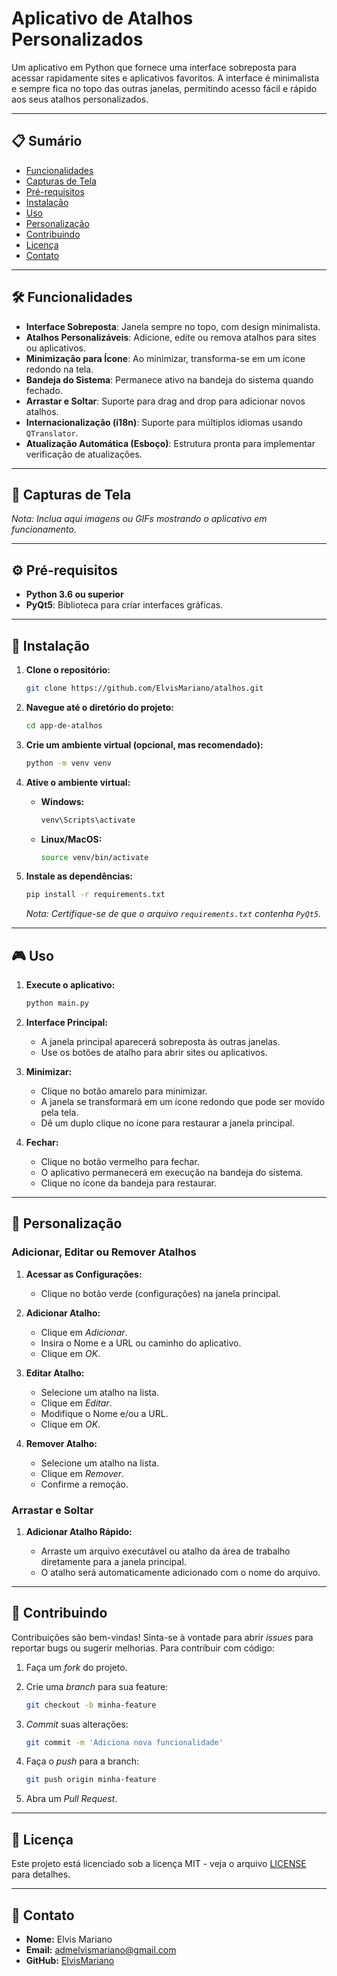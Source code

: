 
# Aplicativo de Atalhos Personalizados

Um aplicativo em Python que fornece uma interface sobreposta para acessar rapidamente sites e aplicativos favoritos. A interface é minimalista e sempre fica no topo das outras janelas, permitindo acesso fácil e rápido aos seus atalhos personalizados.

---

## 📋 Sumário

- [Funcionalidades](#funcionalidades)
- [Capturas de Tela](#capturas-de-tela)
- [Pré-requisitos](#pré-requisitos)
- [Instalação](#instalação)
- [Uso](#uso)
- [Personalização](#personalização)
- [Contribuindo](#contribuindo)
- [Licença](#licença)
- [Contato](#contato)

---

## 🛠 Funcionalidades

- **Interface Sobreposta**: Janela sempre no topo, com design minimalista.
- **Atalhos Personalizáveis**: Adicione, edite ou remova atalhos para sites ou aplicativos.
- **Minimização para Ícone**: Ao minimizar, transforma-se em um ícone redondo na tela.
- **Bandeja do Sistema**: Permanece ativo na bandeja do sistema quando fechado.
- **Arrastar e Soltar**: Suporte para drag and drop para adicionar novos atalhos.
- **Internacionalização (i18n)**: Suporte para múltiplos idiomas usando `QTranslator`.
- **Atualização Automática (Esboço)**: Estrutura pronta para implementar verificação de atualizações.

---

## 📸 Capturas de Tela

*Nota: Inclua aqui imagens ou GIFs mostrando o aplicativo em funcionamento.*

---

## ⚙️ Pré-requisitos

- **Python 3.6 ou superior**
- **PyQt5**: Biblioteca para criar interfaces gráficas.

---

## 🚀 Instalação

1. **Clone o repositório:**

   ```bash
   git clone https://github.com/ElvisMariano/atalhos.git
   ```

2. **Navegue até o diretório do projeto:**

   ```bash
   cd app-de-atalhos
   ```

3. **Crie um ambiente virtual (opcional, mas recomendado):**

   ```bash
   python -m venv venv
   ```

4. **Ative o ambiente virtual:**

   - **Windows:**

     ```bash
     venv\Scripts\activate
     ```

   - **Linux/MacOS:**

     ```bash
     source venv/bin/activate
     ```

5. **Instale as dependências:**

   ```bash
   pip install -r requirements.txt
   ```

   *Nota: Certifique-se de que o arquivo `requirements.txt` contenha `PyQt5`.*

---

## 🎮 Uso

1. **Execute o aplicativo:**

   ```bash
   python main.py
   ```

2. **Interface Principal:**

   - A janela principal aparecerá sobreposta às outras janelas.
   - Use os botões de atalho para abrir sites ou aplicativos.

3. **Minimizar:**

   - Clique no botão amarelo para minimizar.
   - A janela se transformará em um ícone redondo que pode ser movido pela tela.
   - Dê um duplo clique no ícone para restaurar a janela principal.

4. **Fechar:**

   - Clique no botão vermelho para fechar.
   - O aplicativo permanecerá em execução na bandeja do sistema.
   - Clique no ícone da bandeja para restaurar.

---

## 🎨 Personalização

### Adicionar, Editar ou Remover Atalhos

1. **Acessar as Configurações:**

   - Clique no botão verde (configurações) na janela principal.

2. **Adicionar Atalho:**

   - Clique em *Adicionar*.
   - Insira o Nome e a URL ou caminho do aplicativo.
   - Clique em *OK*.

3. **Editar Atalho:**

   - Selecione um atalho na lista.
   - Clique em *Editar*.
   - Modifique o Nome e/ou a URL.
   - Clique em *OK*.

4. **Remover Atalho:**

   - Selecione um atalho na lista.
   - Clique em *Remover*.
   - Confirme a remoção.

### Arrastar e Soltar

1. **Adicionar Atalho Rápido:**

   - Arraste um arquivo executável ou atalho da área de trabalho diretamente para a janela principal.
   - O atalho será automaticamente adicionado com o nome do arquivo.

---

## 🤝 Contribuindo

Contribuições são bem-vindas! Sinta-se à vontade para abrir *issues* para reportar bugs ou sugerir melhorias. Para contribuir com código:

1. Faça um *fork* do projeto.
2. Crie uma *branch* para sua feature:

   ```bash
   git checkout -b minha-feature
   ```

3. *Commit* suas alterações:

   ```bash
   git commit -m 'Adiciona nova funcionalidade'
   ```

4. Faça o *push* para a branch:

   ```bash
   git push origin minha-feature
   ```

5. Abra um *Pull Request*.

---

## 📄 Licença

Este projeto está licenciado sob a licença MIT - veja o arquivo [LICENSE](LICENSE) para detalhes.

---

## 📧 Contato

- **Nome:** Elvis Mariano
- **Email:** [admelvismariano@gmail.com](mailto:admelvismariano@gmail.com)
- **GitHub:** [ElvisMariano](https://github.com/ElvisMariano)
